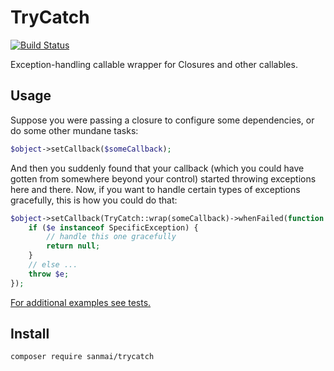 # TryCatch

[![Build Status](https://travis-ci.org/sanmai/trycatch.svg?branch=master)](https://travis-ci.org/sanmai/trycatch)

Exception-handling callable wrapper for Closures and other callables.

## Usage

Suppose you were passing a closure to configure some dependencies, or do some other mundane tasks:

```php
$object->setCallback($someCallback);
```

And then you suddenly found that your callback (which you could have gotten from somewhere beyond your control) started throwing exceptions here and there. Now, if you want to handle certain types of exceptions gracefully, this is how you could do that:

```php
$object->setCallback(TryCatch::wrap(someCallback)->whenFailed(function (Exception $e) {
    if ($e instanceof SpecificException) {
        // handle this one gracefully
        return null;             
    }
    // else ...
    throw $e;
});
```

[For additional examples see tests.](tests/TryCatchTest.php)


## Install

```bash
composer require sanmai/trycatch
```
